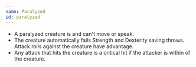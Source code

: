 ```yaml
---
name: Paralyzed
id: paralyzed
---
```

* A paralyzed creature is <me-condition id="incapacitated"/> and can't move or speak.
* The creature automatically fails Strength and Dexterity saving throws. Attack rolls against the creature have advantage.
* Any attack that hits the creature is a critical hit if the attacker is within <me-distance length="5" /> of the creature.
